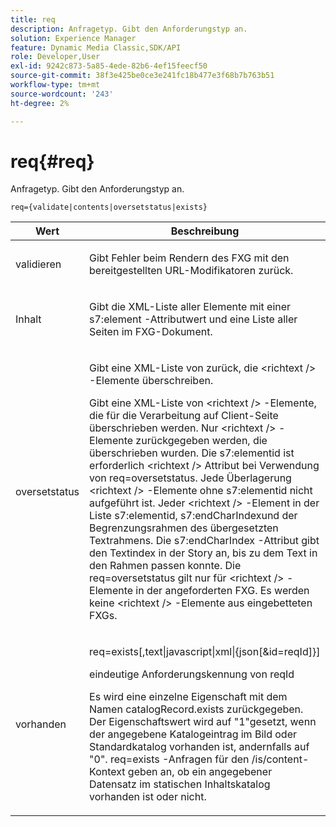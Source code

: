 ```yaml
---
title: req
description: Anfragetyp. Gibt den Anforderungstyp an.
solution: Experience Manager
feature: Dynamic Media Classic,SDK/API
role: Developer,User
exl-id: 9242c873-5a85-4ede-82b6-4ef15feecf50
source-git-commit: 38f3e425be0ce3e241fc18b477e3f68b7b763b51
workflow-type: tm+mt
source-wordcount: '243'
ht-degree: 2%

---
```


# req{#req}

Anfragetyp. Gibt den Anforderungstyp an.

`req={validate|contents|oversetstatus|exists}`

<table id="table_F39239E5244746DB9F253BB0D5E85D54"> 
 <thead> 
  <tr> 
   <th colname="col1" class="entry"> Wert </th> 
   <th colname="col2" class="entry"> Beschreibung </th> 
  </tr> 
 </thead>
 <tbody> 
  <tr> 
   <td colname="col1"> <p> <span class="codeph"> validieren</span> </p> </td> 
   <td colname="col2"> <p> Gibt Fehler beim Rendern des FXG mit den bereitgestellten URL-Modifikatoren zurück. </p> </td> 
  </tr> 
  <tr> 
   <td colname="col1"> <p> <span class="codeph"> Inhalt</span> </p> </td> 
   <td colname="col2"> <p> Gibt die XML-Liste aller Elemente mit einer <span class="codeph"> s7:element</span> -Attributwert und eine Liste aller Seiten im FXG-Dokument. </p> </td> 
  </tr> 
  <tr> 
   <td colname="col1"> <p> <span class="codeph"> oversetstatus</span> </p> </td> 
   <td colname="col2"> <p>Gibt eine XML-Liste von zurück, die <span class="codeph"> &lt;richtext /&gt;</span> -Elemente überschreiben. </p> <p>Gibt eine XML-Liste von <span class="+ topic/ph pr-d/codeph codeph"> &lt;richtext /&gt;</span> -Elemente, die für die Verarbeitung auf Client-Seite überschrieben werden. Nur <span class="+ topic/ph pr-d/codeph codeph"> &lt;richtext /&gt;</span> -Elemente zurückgegeben werden, die überschrieben wurden. Die <span class="+ topic/ph pr-d/codeph codeph"> s7:elementid</span> ist erforderlich <span class="+ topic/ph pr-d/codeph codeph"> &lt;richtext /&gt;</span> Attribut bei Verwendung von <span class="+ topic/ph pr-d/codeph codeph"> req=oversetstatus</span>. Jede Überlagerung <span class="+ topic/ph pr-d/codeph codeph"> &lt;richtext /&gt;</span> -Elemente ohne <span class="+ topic/ph pr-d/codeph codeph"> s7:elementid</span> nicht aufgeführt ist. Jeder <span class="+ topic/ph pr-d/codeph codeph"> &lt;richtext /&gt;</span> -Element in der Liste <span class="+ topic/ph pr-d/codeph codeph"> s7:elementid</span>, <span class="+ topic/ph pr-d/codeph codeph"> s7:endCharIndex</span>und der Begrenzungsrahmen des übergesetzten Textrahmens. Die <span class="+ topic/ph pr-d/codeph codeph"> s7:endCharIndex</span> -Attribut gibt den Textindex in der Story an, bis zu dem Text in den Rahmen passen konnte. Die <span class="+ topic/ph pr-d/codeph codeph"> req=oversetstatus</span> gilt nur für <span class="+ topic/ph pr-d/codeph codeph"> &lt;richtext /&gt;</span> -Elemente in der angeforderten FXG. Es werden keine <span class="+ topic/ph pr-d/codeph codeph"> &lt;richtext /&gt;</span> -Elemente aus eingebetteten FXGs. </p> </td> 
  </tr> 
  <tr> 
   <td colname="col1"> <p> <span class="codeph"> vorhanden</span> </p> </td> 
   <td colname="col2"> <p> <span class="codeph"> req=exists[,text|javascript|xml|{json[&amp;id=reqId]}]</span> </p> <p>eindeutige Anforderungskennung von reqId </p> <p>Es wird eine einzelne Eigenschaft mit dem Namen catalogRecord.exists zurückgegeben. Der Eigenschaftswert wird auf "1"gesetzt, wenn der angegebene Katalogeintrag im Bild oder Standardkatalog vorhanden ist, andernfalls auf "0". req=exists -Anfragen für den /is/content-Kontext geben an, ob ein angegebener Datensatz im statischen Inhaltskatalog vorhanden ist oder nicht. </p> </td> 
  </tr> 
 </tbody> 
</table>

